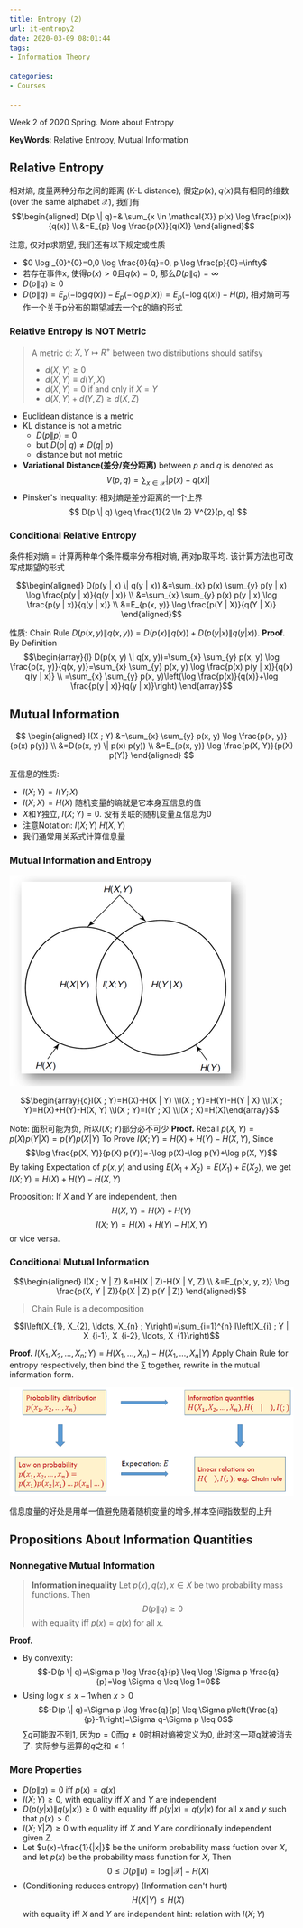 ```yaml
---
title: Entropy (2)
url: it-entropy2
date: 2020-03-09 08:01:44
tags: 
- Information Theory

categories: 
- Courses

---
```

Week 2 of 2020 Spring. More about Entropy

**KeyWords**: Relative Entropy, Mutual Information

<!--more-->



## Relative Entropy

相对熵, 度量两种分布之间的距离 (K-L distance), 假定$p(x)$, $q(x)$具有相同的维数(over the same alphabet $\mathcal{X}$), 我们有
$$\begin{aligned} D(p \| q)=& \sum_{x \in \mathcal{X}} p(x) \log \frac{p(x)}{q(x)} \\ &=E_{p} \log \frac{p(X)}{q(X)} \end{aligned}$$

注意, 仅对p求期望, 我们还有以下规定或性质
- $0 \log _{0}^{0}=0,0 \log \frac{0}{q}=0, p \log \frac{p}{0}=\infty$
- 若存在事件x, 使得$p(x)>0$且$q(x)=0$, 那么$D(p \| q)=\infty$
- $D(p \| q) \geq 0$
- $D(p \| q)=E_{p}(-\log q(x))-E_{p}(-\log p(x))=E_{p}(-\log q(x))-H(p)$, 相对熵可写作一个关于p分布的期望减去一个p的熵的形式

### Relative Entropy is NOT Metric
> A metric d: $X,Y \mapsto R^{+}$ between two distributions should satifsy
> - $d(X, Y) \geq 0$
> - $d(X, Y) \equiv d(Y, X)$
> - $d(X, Y)=0$ if and only if $X=Y$
> - $d(X, Y)+d(Y, Z) \geq d(X, Z)$

- Euclidean distance is a metric
- KL distance is not a metric
  - $D(p\| p)= 0$
  - but $D(p|\ q) \neq D(q|\ p)$
  - distance but not metric
- **Variational Distance(差分/变分距离)** between $p$ and $q$ is denoted as
$$
V(p, q)=\sum_{x \in \mathcal{X}}|p(x)-q(x)|
$$
- Pinsker's Inequality: 相对熵是差分距离的一个上界
$$
D(p \| q) \geq \frac{1}{2 \ln 2} V^{2}(p, q)
$$

### Conditional Relative Entropy
条件相对熵 = 计算两种单个条件概率分布相对熵, 再对p取平均. 该计算方法也可改写成期望的形式

$$\begin{aligned}
D(p(y | x) \| q(y | x)) &=\sum_{x} p(x) \sum_{y} p(y | x) \log \frac{p(y | x)}{q(y | x)} \\
&=\sum_{x} \sum_{y} p(x) p(y | x) \log \frac{p(y | x)}{q(y | x)} \\
&=E_{p(x, y)} \log \frac{p(Y | X)}{q(Y | X)}
\end{aligned}$$

性质: Chain Rule $D(p(x, y) \| q(x, y))=D(p(x) \| q(x))+D(p(y | x) \| q(y | x))$.
**Proof.** By Definition
$$\begin{array}{l}
D(p(x, y) \| q(x, y))=\sum_{x} \sum_{y} p(x, y) \log \frac{p(x, y)}{q(x, y)}=\sum_{x} \sum_{y} p(x, y) \log \frac{p(x) p(y | x)}{q(x) q(y | x)} \\
=\sum_{x} \sum_{y} p(x, y)\left(\log \frac{p(x)}{q(x)}+\log \frac{p(y | x)}{q(y | x)}\right)
\end{array}$$

## Mutual Information
$$
\begin{aligned} I(X ; Y) &=\sum_{x} \sum_{y} p(x, y) \log \frac{p(x, y)}{p(x) p(y)} \\ &=D(p(x, y) \| p(x) p(y)) \\ &=E_{p(x, y)} \log \frac{p(X, Y)}{p(X) p(Y)} \end{aligned}
$$

互信息的性质:
- $I(X;Y)=I(Y;X)$
- $I(X;X)=H(X)$ 随机变量的熵就是它本身互信息的值
- $X$和$Y$独立, $I(X;Y)=0$. 没有关联的随机变量互信息为0
- 注意Notation: $I(X;Y)$ $H(X,Y)$
- 我们通常用关系式计算信息量

### Mutual Information and Entropy

 ![A1](img/0304-2.png)
 
$$\begin{array}{c}I(X ; Y)=H(X)-H(X | Y) \\I(X ; Y)=H(Y)-H(Y | X) \\I(X ; Y)=H(X)+H(Y)-H(X, Y) \\I(X ; Y)=I(Y ; X) \\I(X ; X)=H(X)\end{array}$$

Note: 面积可能为负, 所以$I(X;Y)$部分必不可少
**Proof.** Recall $p(X, Y)=p(X) p(Y | X)=p(Y) p(X | Y)$
To Prove $I(X ; Y)=H(X)+H(Y)-H(X, Y)$, Since 
$$\log \frac{p(X, Y)}{p(X) p(Y)}=-\log p(X)-\log p(Y)+\log p(X, Y)$$
By taking Expectation of $p(x,y)$ and using $E(X_1 +X_2) = E(X_1) + E(X_2)$, we get $I(X ; Y)=H(X)+H(Y)-H(X, Y)$

Proposition:
If $X$ and $Y$ are independent, then
$$H(X,Y)=H(X)+H(Y)$$
$$I(X;Y) = H(X)+H(Y)-H(X,Y)$$
or vice versa.

### Conditional Mutual Information
$$\begin{aligned}
I(X ; Y | Z) &=H(X | Z)-H(X | Y, Z) \\
&=E_{p(x, y, z)} \log \frac{p(X, Y | Z)}{p(X | Z) p(Y | Z)}
\end{aligned}$$

> Chain Rule is a decomposition

$$I\left(X_{1}, X_{2}, \ldots, X_{n} ; Y\right)=\sum_{i=1}^{n} I\left(X_{i} ;  Y | X_{i-1}, X_{i-2}, \ldots, X_{1}\right)$$

**Proof.** $I\left(X_{1}, X_{2}, \ldots, X_{n} ; Y\right)=H\left(X_{1}, \ldots, X_{n}\right)-H\left(X_{1}, \ldots, X_{n} | Y\right)$
Apply Chain Rule for entropy respectively, then bind the $\sum$ together, rewrite in the mutual information form.



![relation](img/0309-1.png)

信息度量的好处是用单一值避免随着随机变量的增多,样本空间指数型的上升


## Propositions About Information Quantities

### Nonnegative Mutual Information
> **Information inequality** Let $p(x),q(x),x\in X$ be two probability mass functions. Then 
> $$D(p\| q)\ge 0$$
> with equality iff $p(x)=q(x)$ for all $x$.

**Proof.**
- By convexity: $$-D(p \| q)=\Sigma p \log \frac{q}{p} \leq \log \Sigma p \frac{q}{p}=\log \Sigma q \leq \log 1=0$$
- Using $\log x \le x - 1$when $x>0$ $$-D(p \| q)=\Sigma p \log \frac{q}{p} \leq \Sigma p\left(\frac{q}{p}-1\right)=\Sigma q-\Sigma p \leq 0$$
  $\sum q$可能取不到1, 因为$p=0$而$q\neq0$时相对熵被定义为0, 此时这一项q就被消去了. 实际参与运算的$q$之和$\le 1$


### More Properties
- $D(p \| q)=0$ iff $p(x)=q(x)$
- $I(X;Y) \ge 0$, with equality iff $X$ and $Y$ are independent
- $D(p(y|x)\| q(y|x))\ge 0$ with equality iff $p(y|x)=q(y|x)$ for all $x$ and $y$ such that $p(x)>0$
- $I(X;Y|Z)\ge 0$ with equality iff $X$ and $Y$ are conditionally independent given $Z$.
- Let $u(x)=\frac{1}{|x|}$ be the uniform probability mass fuction over $X$, and let $p(x)$ be the probability mass function for $X$, Then
  $$0\le D(p\| u)= \log |\mathcal{X}|-H(X)$$
- (Conditioning reduces entropy) (Information can't hurt)
  $$H(X|Y) \le H(X)$$
  with equality iff $X$ and $Y$ are independent
  hint: relation with $I(X;Y)$